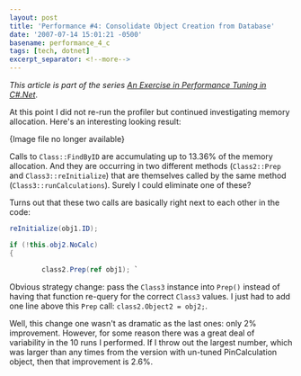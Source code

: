 ```yaml
---
layout: post
title: 'Performance #4: Consolidate Object Creation from Database'
date: '2007-07-14 15:01:21 -0500'
basename: performance_4_c
tags: [tech, dotnet]
excerpt_separator: <!--more-->
---
```


_This article is part of the series <a href="/archive/2007/06/an_exercise_in">
An Exercise in Performance Tuning in C#.Net</a>_.

At this point I did not re-run the profiler but continued investigating memory allocation.
Here's an interesting looking result:

<p class="center">{Image file no longer available}</p>
<!--
<p style="text-align: center">
<a href="http://www.safnet.com/writing/tech/calc1.jpg">
<img alt="calc1.jpg" src="http://www.safnet.com/writing/tech/calc1-thumb.jpg" width="450"
    height="125" border="1" /></a>
-->

<!--more-->

Calls to `Class::FindByID` are accumulating up to 13.36% of the memory
allocation. And they are occurring in two different methods (`Class2::Prep`
and `Class3::reInitialize`) that are themselves called by the same method
(`Class3::runCalculations`). Surely I could eliminate one of these?

Turns out that these two calls are basically right next to each other in the code:

```csharp
reInitialize(obj1.ID);

if (!this.obj2.NoCalc)
{

        class2.Prep(ref obj1); `
```

Obvious strategy change: pass the `Class3` instance into `Prep()`
instead of having that function re-query for the correct `Class3` values.
I just had to add one line above this `Prep` call: `class2.Object2 =
obj2;`.

Well, this change one wasn't as dramatic as the last ones: only 2% improvement.
However, for some reason there was a great deal of variability in the 10 runs I
performed. If I throw out the largest number, which was larger than any times
from the version with un-tuned PinCalculation object, then that improvement is
2.6%.

